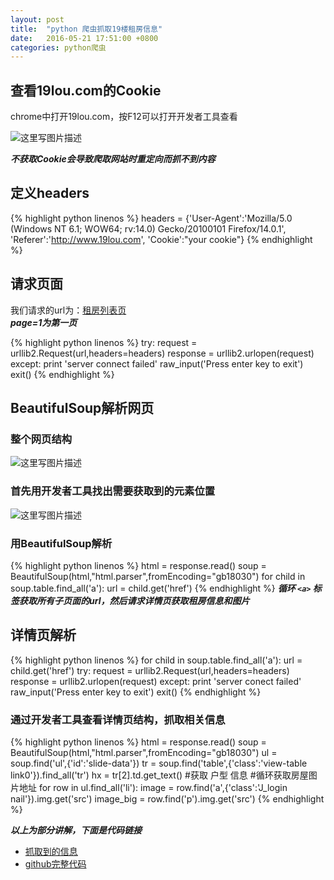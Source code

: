 ```yaml
---
layout: post
title:  "python 爬虫抓取19楼租房信息"
date:   2016-05-21 17:51:00 +0800
categories: python爬虫
---
```

## 查看19lou.com的Cookie ##
chrome中打开19lou.com，按F12可以打开开发者工具查看

![这里写图片描述](http://img.blog.csdn.net/20160521164932189)

***不获取Cookie会导致爬取网站时重定向而抓不到内容***

## 定义headers ##

{% highlight python linenos %}
headers = {'User-Agent':'Mozilla/5.0 (Windows NT 6.1; WOW64; rv:14.0) Gecko/20100101 Firefox/14.0.1',
       'Referer':'http://www.19lou.com',
       'Cookie':"your cookie"}
{% endhighlight %}

## 请求页面 ##
我们请求的url为：[租房列表页](http://www.19lou.com/thread/category/structure/search/result?mf_1831_1=4&mf_1831_2=3&mf_55=2&mf_55_field=18&mf_low_65=2001&mf_high_65=2500&mf_68=0&mf_62=0&mf_Q=%E5%92%8C%E7%9D%A6%E6%96%B0%E6%9D%91&fid=1637&m=10001&page=1)  
***page=1为第一页***

{% highlight python linenos %}
try:
    request = urllib2.Request(url,headers=headers)
    response = urllib2.urlopen(request)
except:
    print 'server connect failed'
    raw_input('Press enter key to exit')
    exit()
{% endhighlight %}

## BeautifulSoup解析网页 ##

### 整个网页结构 ###

![这里写图片描述](http://img.blog.csdn.net/20160521170905526)

### 首先用开发者工具找出需要获取到的元素位置 ###

![这里写图片描述](http://img.blog.csdn.net/20160521170741618)

### 用BeautifulSoup解析 ###

{% highlight python linenos %}
html = response.read()
soup = BeautifulSoup(html,"html.parser",fromEncoding="gb18030")
for child in soup.table.find_all('a'):
    url = child.get('href')
{% endhighlight %}
***循环 `<a>` 标签获取所有子页面的url，然后请求详情页获取租房信息和图片***

## 详情页解析 ##

{% highlight python linenos %}
for child in soup.table.find_all('a'):
    url = child.get('href')
    try:
        request = urllib2.Request(url,headers=headers)
        response = urllib2.urlopen(request)
    except:
        print 'server conect failed'
        raw_input('Press enter key to exit')
        exit() 
{% endhighlight %}

### 通过开发者工具查看详情页结构，抓取相关信息 ###

{% highlight python linenos %}
html = response.read()
soup = BeautifulSoup(html,"html.parser",fromEncoding="gb18030")
ul = soup.find('ul',{'id':'slide-data'})
tr = soup.find('table',{'class':'view-table link0'}).find_all('tr')
hx = tr[2].td.get_text()  #获取 户型 信息
#循环获取房屋图片地址
for row in ul.find_all('li'):
    image = row.find('a',{'class':'J_login nail'}).img.get('src')
    image_big = row.find('p').img.get('src')
{% endhighlight %}

***以上为部分讲解，下面是代码链接***

 - [抓取到的信息](http://hayson.top/zufang.html)
 - [github完整代码](https://github.com/JasonHugh/py_crawler/blob/master/zufang.py)